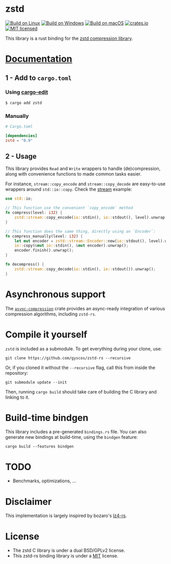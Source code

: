 # zstd

[![Build on Linux](https://github.com/gyscos/zstd-rs/actions/workflows/linux.yml/badge.svg)](https://github.com/gyscos/zstd-rs/actions/workflows/linux.yml)
[![Build on Windows](https://github.com/gyscos/zstd-rs/actions/workflows/windows.yml/badge.svg)](https://github.com/gyscos/zstd-rs/actions/workflows/windows.yml)
[![Build on macOS](https://github.com/gyscos/zstd-rs/actions/workflows/macos.yml/badge.svg)](https://github.com/gyscos/zstd-rs/actions/workflows/macos.yml)
[![crates.io](http://meritbadge.herokuapp.com/zstd)](https://crates.io/crates/zstd)
[![MIT licensed](https://img.shields.io/badge/license-MIT-blue.svg)](./LICENSE)

This library is a rust binding for the [zstd compression library][zstd].

# [Documentation][doc]

## 1 - Add to `cargo.toml`

### Using [cargo-edit]

```bash
$ cargo add zstd
```

### Manually

```toml
# Cargo.toml

[dependencies]
zstd = "0.9"
```

## 2 - Usage

This library provides `Read` and `Write` wrappers to handle (de)compression,
along with convenience functions to made common tasks easier.

For instance, `stream::copy_encode` and `stream::copy_decode` are easy-to-use
wrappers around `std::io::copy`. Check the [stream] example:

```rust
use std::io;

// This function use the convenient `copy_encode` method
fn compress(level: i32) {
    zstd::stream::copy_encode(io::stdin(), io::stdout(), level).unwrap();
}

// This function does the same thing, directly using an `Encoder`:
fn compress_manually(level: i32) {
    let mut encoder = zstd::stream::Encoder::new(io::stdout(), level).unwrap();
    io::copy(&mut io::stdin(), &mut encoder).unwrap();
    encoder.finish().unwrap();
}

fn decompress() {
    zstd::stream::copy_decode(io::stdin(), io::stdout()).unwrap();
}
```

# Asynchronous support

The [`async-compression`](https://github.com/Nemo157/async-compression/) crate
provides an async-ready integration of various compression algorithms,
including `zstd-rs`.

# Compile it yourself

`zstd` is included as a submodule. To get everything during your clone, use:

```
git clone https://github.com/gyscos/zstd-rs --recursive
```

Or, if you cloned it without the `--recursive` flag,
call this from inside the repository:

```
git submodule update --init
```

Then, running `cargo build` should take care
of building the C library and linking to it.

# Build-time bindgen

This library includes a pre-generated `bindings.rs` file.
You can also generate new bindings at build-time, using the `bindgen` feature:

```
cargo build --features bindgen
```

# TODO

* Benchmarks, optimizations, ...

# Disclaimer

This implementation is largely inspired by bozaro's [lz4-rs].

# License

* The zstd C library is under a dual BSD/GPLv2 license.
* This zstd-rs binding library is under a [MIT](LICENSE) license.

[zstd]: https://github.com/facebook/zstd
[lz4-rs]: https://github.com/bozaro/lz4-rs
[cargo-edit]: https://github.com/killercup/cargo-edit#cargo-add
[doc]: https://docs.rs/zstd
[stream]: examples/stream.rs
[submodule]: https://git-scm.com/book/en/v2/Git-Tools-Submodules
